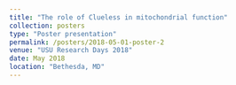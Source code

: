 ```yaml
---
title: "The role of Clueless in mitochondrial function"
collection: posters
type: "Poster presentation"
permalink: /posters/2018-05-01-poster-2
venue: "USU Research Days 2018"
date: May 2018
location: "Bethesda, MD"
---
```

